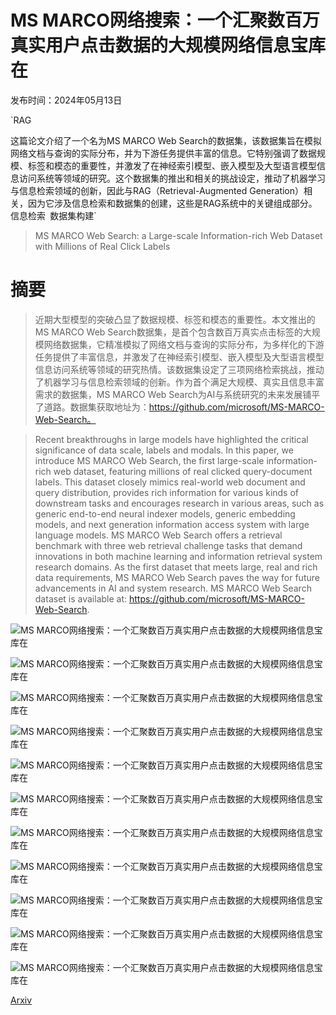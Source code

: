 # MS MARCO网络搜索：一个汇聚数百万真实用户点击数据的大规模网络信息宝库在

发布时间：2024年05月13日

`RAG

这篇论文介绍了一个名为MS MARCO Web Search的数据集，该数据集旨在模拟网络文档与查询的实际分布，并为下游任务提供丰富的信息。它特别强调了数据规模、标签和模态的重要性，并激发了在神经索引模型、嵌入模型及大型语言模型信息访问系统等领域的研究。这个数据集的推出和相关的挑战设定，推动了机器学习与信息检索领域的创新，因此与RAG（Retrieval-Augmented Generation）相关，因为它涉及信息检索和数据集的创建，这些是RAG系统中的关键组成部分。` `信息检索` `数据集构建`

> MS MARCO Web Search: a Large-scale Information-rich Web Dataset with Millions of Real Click Labels

# 摘要

> 近期大型模型的突破凸显了数据规模、标签和模态的重要性。本文推出的MS MARCO Web Search数据集，是首个包含数百万真实点击标签的大规模网络数据集，它精准模拟了网络文档与查询的实际分布，为多样化的下游任务提供了丰富信息，并激发了在神经索引模型、嵌入模型及大型语言模型信息访问系统等领域的研究热情。该数据集设定了三项网络检索挑战，推动了机器学习与信息检索领域的创新。作为首个满足大规模、真实且信息丰富需求的数据集，MS MARCO Web Search为AI与系统研究的未来发展铺平了道路。数据集获取地址为：https://github.com/microsoft/MS-MARCO-Web-Search。

> Recent breakthroughs in large models have highlighted the critical significance of data scale, labels and modals. In this paper, we introduce MS MARCO Web Search, the first large-scale information-rich web dataset, featuring millions of real clicked query-document labels. This dataset closely mimics real-world web document and query distribution, provides rich information for various kinds of downstream tasks and encourages research in various areas, such as generic end-to-end neural indexer models, generic embedding models, and next generation information access system with large language models. MS MARCO Web Search offers a retrieval benchmark with three web retrieval challenge tasks that demand innovations in both machine learning and information retrieval system research domains. As the first dataset that meets large, real and rich data requirements, MS MARCO Web Search paves the way for future advancements in AI and system research. MS MARCO Web Search dataset is available at: https://github.com/microsoft/MS-MARCO-Web-Search.

![MS MARCO网络搜索：一个汇聚数百万真实用户点击数据的大规模网络信息宝库在](../../../paper_images/2405.07526/x1.png)

![MS MARCO网络搜索：一个汇聚数百万真实用户点击数据的大规模网络信息宝库在](../../../paper_images/2405.07526/x2.png)

![MS MARCO网络搜索：一个汇聚数百万真实用户点击数据的大规模网络信息宝库在](../../../paper_images/2405.07526/x4.png)

![MS MARCO网络搜索：一个汇聚数百万真实用户点击数据的大规模网络信息宝库在](../../../paper_images/2405.07526/x5.png)

![MS MARCO网络搜索：一个汇聚数百万真实用户点击数据的大规模网络信息宝库在](../../../paper_images/2405.07526/x6.png)

![MS MARCO网络搜索：一个汇聚数百万真实用户点击数据的大规模网络信息宝库在](../../../paper_images/2405.07526/x7.png)

![MS MARCO网络搜索：一个汇聚数百万真实用户点击数据的大规模网络信息宝库在](../../../paper_images/2405.07526/x8.png)

![MS MARCO网络搜索：一个汇聚数百万真实用户点击数据的大规模网络信息宝库在](../../../paper_images/2405.07526/x9.png)

![MS MARCO网络搜索：一个汇聚数百万真实用户点击数据的大规模网络信息宝库在](../../../paper_images/2405.07526/x10.png)

![MS MARCO网络搜索：一个汇聚数百万真实用户点击数据的大规模网络信息宝库在](../../../paper_images/2405.07526/x11.png)

![MS MARCO网络搜索：一个汇聚数百万真实用户点击数据的大规模网络信息宝库在](../../../paper_images/2405.07526/x12.png)

[Arxiv](https://arxiv.org/abs/2405.07526)